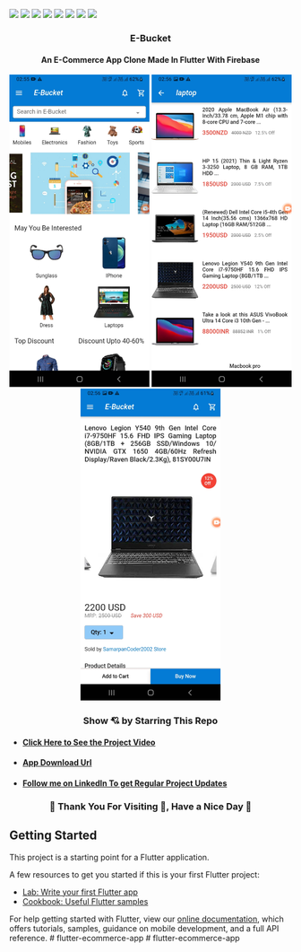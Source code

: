 ![](https://img.shields.io/badge/Programming_Language-Dart-blue.svg)
![](https://img.shields.io/badge/Software_Development_Kit(SDK)-Flutter-gold.svg)
![](https://img.shields.io/badge/Platform-Android_Studio-green.svg)
![](https://img.shields.io/badge/App-Android-yellow.svg)
![](https://img.shields.io/badge/Flutter_Version-2.2.3-brown.svg)
![](https://img.shields.io/badge/Dart_Version-2.13.4-orange.svg)
![](https://img.shields.io/badge/null_safety-yes-green.svg)
![](https://img.shields.io/badge/Status-Beta-green.svg)


### <p align="center">E-Bucket</p>

#### <p align="center"> An E-Commerce App Clone Made In Flutter With Firebase</p>

<p align="center">
    <img src="documents/1.jpg" width="250" alt="Home Page Picture">
    <img src="documents/2.jpg" width="250" alt="Product Collection Picture">
    <img src="documents/3.jpg" width="250" alt="Product Details Picture">
</p>

<h3 align="center">Show 💘 by Starring This Repo</h3>

- #### [Click Here to See the Project Video](https://youtu.be/nxZa9D8_wrc)

- #### [App Download Url](https://drive.google.com/file/d/1ZwqLPUVxeekkj2g8sogE7J5mXqujp2-b/view?usp=sharing)

- #### [Follow me on LinkedIn To get Regular Project Updates](https://www.linkedin.com/in/samarpan-dasgupta-4aa1061b0/)


<h3 align="center"><b>🧡 Thank You For Visiting 🙏, Have a Nice Day 🧡</b></h3>


## Getting Started

This project is a starting point for a Flutter application.

A few resources to get you started if this is your first Flutter project:

- [Lab: Write your first Flutter app](https://flutter.dev/docs/get-started/codelab)
- [Cookbook: Useful Flutter samples](https://flutter.dev/docs/cookbook)

For help getting started with Flutter, view our
[online documentation](https://flutter.dev/docs), which offers tutorials,
samples, guidance on mobile development, and a full API reference.
#   f l u t t e r - e c o m m e r c e - a p p 
 
 #   f l u t t e r - e c o m m e r c e - a p p 
 
 